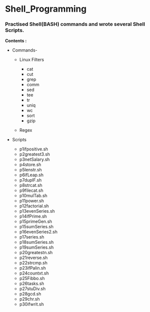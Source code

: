 # Shell_Programming
### Practised Shell(BASH) commands and wrote several Shell Scripts.

**Contents :**
* Commands-
  * Linux Filters
    * cat
    * cut
    * grep
    * comm
    * sed
    * tee
    * tr
    * uniq
    * wc
    * sort
    * gzip
    
  * Regex
  
 * Scripts
    * p1ifpositive.sh
    * p2greatest3.sh
    * p3netSalary.sh
    * p4store.sh
    * p5lenstr.sh
    * p6ifLeap.sh
    * p7duplF.sh
    * p8strcat.sh
    * p9filecat.sh
    * p10mulTab.sh
    * p11power.sh
    * p12factorial.sh
    * p13evenSeries.sh
    * p14ifPrime.sh
    * p15primeGen.sh
    * p15sumSeries.sh
    * p16evenSeries2.sh
    * p17series.sh
    * p18sumSeries.sh
    * p19sumSeries.sh
    * p20greatestn.sh
    * p21reverse.sh
    * p22strcmp.sh
    * p23ifPalin.sh
    * p24countxt.sh
    * p25Fibbo.sh
    * p26tasks.sh
    * p27stuDiv.sh
    * p28gcd.sh
    * p29chr.sh
    * p30ifwrit.sh
